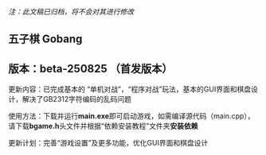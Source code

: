 *注：此文稿已归档，将不会对其进行修改*

## 五子棋 Gobang

## 版本：beta-250825 （首发版本）


更新内容：已完成基本的 “单机对战”，“程序对战”玩法，基本的GUI界面和棋盘设计，解决了GB2312字符编码的乱码问题

使用方法：下载并运行**main.exe**即可启动游戏，如需编译源代码（main.cpp），请下载**bgame.h**头文件并根据“依赖安装教程”文件夹**安装依赖**

更新计划：完善“游戏设置”及更多功能，优化GUI界面和棋盘设计

